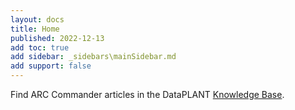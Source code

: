 ```yaml
---
layout: docs
title: Home
published: 2022-12-13
add toc: true
add sidebar: _sidebars\mainSidebar.md
add support: false
---
```


Find ARC Commander articles in the DataPLANT [Knowledge Base](https://nfdi4plants.org/nfdi4plants.knowledgebase/docs/implementation/ArcCommander.html).
